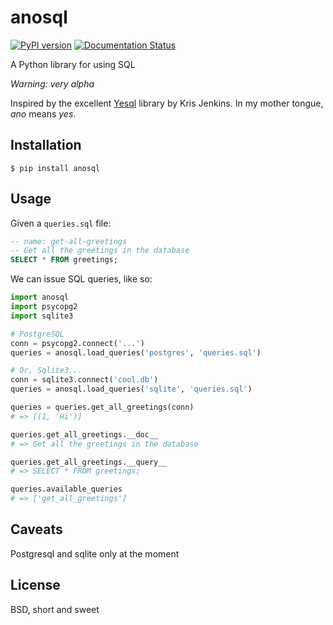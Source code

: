 anosql
======

[![PyPI version](https://badge.fury.io/py/anosql.svg)](https://badge.fury.io/py/anosql) [![Documentation Status](http://readthedocs.org/projects/anosql/badge/?version=latest)](http://anosql.readthedocs.io/en/latest/?badge=latest)

A Python library for using SQL

*Warning: very alpha*

Inspired by the excellent [Yesql][1] library by Kris Jenkins.  In my mother
tongue, *ano* means *yes*.

Installation
------------

```
$ pip install anosql
```

Usage
-----

Given a `queries.sql` file:

```sql
-- name: get-all-greetings
-- Get all the greetings in the database
SELECT * FROM greetings;
```

We can issue SQL queries, like so:

```python
import anosql
import psycopg2
import sqlite3

# PostgreSQL
conn = psycopg2.connect('...')
queries = anosql.load_queries('postgres', 'queries.sql')

# Or, Sqlite3...
conn = sqlite3.connect('cool.db')
queries = anosql.load_queries('sqlite', 'queries.sql')

queries = queries.get_all_greetings(conn)
# => [(1, 'Hi')]

queries.get_all_greetings.__doc__
# => Get all the greetings in the database

queries.get_all_greetings.__query__
# => SELECT * FROM greetings;

queries.available_queries
# => ['get_all_greetings']
```

Caveats
-------

Postgresql and sqlite only at the moment

License
-------

BSD, short and sweet

[1]: https://github.com/krisajenkins/yesql/
